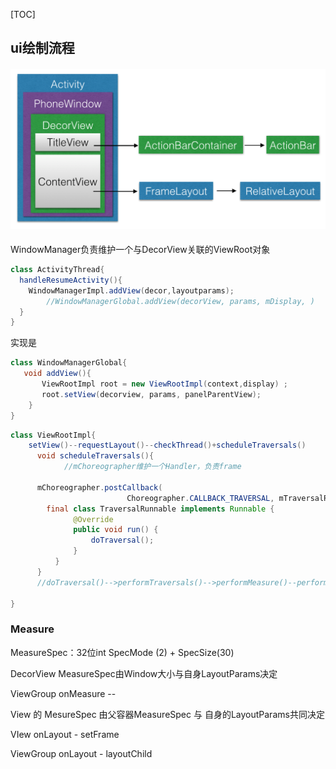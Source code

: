 [TOC]

## ui绘制流程

#### ![view绘制](.\image\view绘制流程\view绘制.png)

WindowManager负责维护一个与DecorView关联的ViewRoot对象



```java
class ActivityThread{ 
  handleResumeActivity(){
    WindowManagerImpl.addView(decor,layoutparams);
		//WindowManagerGlobal.addView(decorView, params, mDisplay, )
  }
}
```

实现是
```java
class WindowManagerGlobal{
   void addView(){
       ViewRootImpl root = new ViewRootImpl(context,display) ;
       root.setView(decorview, params, panelParentView);
    }
}
```



```java
class ViewRootImpl{
	setView()--requestLayout()--checkThread()+scheduleTraversals()
      void scheduleTraversals(){
   			//mChoreographer维护一个Handler，负责frame

      mChoreographer.postCallback(
                          Choreographer.CALLBACK_TRAVERSAL, mTraversalRunnable, null);
        final class TraversalRunnable implements Runnable {
              @Override
              public void run() {
                  doTraversal();
              }
          }
      }
      //doTraversal()-->performTraversals()-->performMeasure()--performLayout()--performDraw()
		
}
```



### Measure

MeasureSpec：32位int   SpecMode (2) + SpecSize(30)

DecorView MeasureSpec由Window大小与自身LayoutParams决定

ViewGroup onMeasure --

View 的 MesureSpec 由父容器MeasureSpec 与 自身的LayoutParams共同决定	

VIew   onLayout  - setFrame


ViewGroup onLayout - layoutChild



### 



